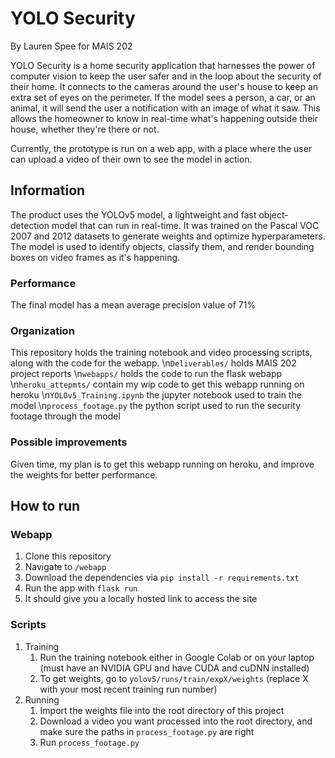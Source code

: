 # YOLO Security

By Lauren Spee for MAIS 202

YOLO Security is a home security application that harnesses the power of computer vision to keep the user safer and in the loop about the security of their home. It connects to the cameras around the user's house to keep an extra set of eyes on the perimeter. If the model sees a person, a car, or an animal, it will send the user a notification with an image of what it saw. This allows the homeowner to know in real-time what's happening outside their house, whether they're there or not.

Currently, the prototype is run on a web app, with a place where the user can upload a video of their own to see the model in action.

## Information
The product uses the YOLOv5 model, a lightweight and fast object-detection model that can run in real-time. It was trained on the Pascal VOC 2007 and 2012 datasets to generate weights and optimize hyperparameters. The model is used to identify objects, classify them, and render bounding boxes on video frames as it's happening.

### Performance 
The final model has a mean average precision value of 71%

### Organization

This repository holds the training notebook and video processing scripts, along with the code for the webapp.
\n```Deliverables/``` holds MAIS 202 project reports
\n```webapps/``` holds the code to run the flask webapp
\n```heroku_attepmts/``` contain my wip code to get this webapp running on heroku
\n```YOLOv5_Training.ipynb``` the jupyter notebook used to train the model
\n```process_footage.py```  the python script used to run the security footage through the model

### Possible improvements
Given time, my plan is to get this webapp running on heroku, and improve the weights for better performance.

## How to run

### Webapp
1. Clone this repository
2. Navigate to ```/webapp```
3. Download the dependencies via ```pip install -r requirements.txt```
4. Run the app with ```flask run```
5. It should give you a locally hosted link to access the site

### Scripts
1. Training
     1. Run the training notebook either in Google Colab or on your laptop (must have an NVIDIA GPU and have CUDA and cuDNN installed)
     2. To get weights, go to ```yolov5/runs/train/expX/weights``` (replace X with your most recent training run number)
2. Running
    1. Import the weights file into the root directory of this project
    2. Download a video you want processed into the root directory, and make sure the paths in ```process_footage.py``` are right
    3. Run ```process_footage.py```
